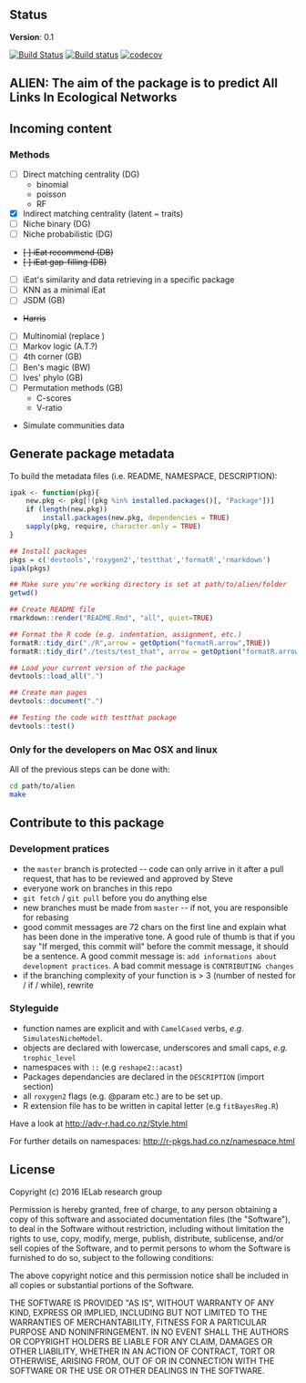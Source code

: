 Status
------

**Version**: 0.1

[![Build Status](https://travis-ci.org/TheoreticalEcosystemEcology/alien.svg?branch=master)](https://travis-ci.org/TheoreticalEcosystemEcology/alien)
[![Build status](https://ci.appveyor.com/api/projects/status/al10lmlky7se4wa6/branch/master?svg=true)](https://ci.appveyor.com/project/SteveViss/alien/branch/master) [![codecov](https://codecov.io/gh/TheoreticalEcosystemEcology/alien/branch/master/graph/badge.svg)](https://codecov.io/gh/TheoreticalEcosystemEcology/alien)

ALIEN: The aim of the package is to predict All Links In Ecological Networks
----------------------------------------------------------------------------

Incoming content
----------------

### Methods

-  [ ] Direct matching centrality (DG)
    -   binomial
    -   poisson
    -   RF
-  [X] Indirect matching centrality (latent ~ traits)
-  [ ] Niche binary (DG)
-  [ ] Niche probabilistic (DG)
-  ~~[ ] iEat recommend (DB)~~
-  ~~[ ] iEat gap-filling (DB)~~
-  [ ] iEat's similarity and data retrieving in a specific package
-  [ ] KNN as a minimal iEat
-  [ ] JSDM (GB)
-   ~~Harris~~
-  [ ] Multinomial (replace )
-  [ ] Markov logic (A.T.?)
-  [ ] 4th corner (GB)
-  [ ] Ben's magic (BW)
-  [ ] Ives' phylo (GB)
-  [ ] Permutation methods (GB)
    -   C-scores
    -   V-ratio
- Simulate communities data



Generate package metadata
-------------------------


To build the metadata files (i.e. README, NAMESPACE, DESCRIPTION):

``` r
ipak <- function(pkg){
    new.pkg <- pkg[!(pkg %in% installed.packages()[, "Package"])]
    if (length(new.pkg))
        install.packages(new.pkg, dependencies = TRUE)
    sapply(pkg, require, character.only = TRUE)
}

## Install packages
pkgs = c('devtools','roxygen2','testthat','formatR','rmarkdown')
ipak(pkgs)

## Make sure you're working directory is set at path/to/alien/folder
getwd()

## Create README file
rmarkdown::render("README.Rmd", "all", quiet=TRUE)

## Format the R code (e.g. indentation, assignment, etc.)
formatR::tidy_dir("./R",arrow = getOption("formatR.arrow",TRUE))
formatR::tidy_dir("./tests/test_that", arrow = getOption("formatR.arrow",TRUE))

## Load your current version of the package
devtools::load_all(".")

## Create man pages
devtools::document(".")

## Testing the code with testthat package
devtools::test()
```

### Only for the developers on Mac OSX and linux

All of the previous steps can be done with:

``` bash
cd path/to/alien
make
```

Contribute to this package
--------------------------

### Development pratices

-   the `master` branch is protected -- code can only arrive in it after a pull request, that has to be reviewed and approved by Steve
-   everyone work on branches in this repo
-   `git fetch` / `git pull` before you do anything else
-   new branches must be made from `master` -- if not, you are responsible for rebasing
-   good commit messages are 72 chars on the first line and explain what has been done in the imperative tone. A good rule of thumb is that if you say "If merged, this commit will" before the commit message, it should be a sentence. A good commit message is: `add informations about development practices`. A bad commit message is `CONTRIBUTING changes`
-   if the branching complexity of your function is &gt; 3 (number of nested for / if / while), rewrite

### Styleguide

-   function names are explicit and with `CamelCased` verbs, *e.g.* `SimulatesNicheModel`.
-   objects are declared with lowercase, underscores and small caps, *e.g.* `trophic_level`
-   namespaces with `::` (e.g `reshape2::acast`)
-   Packages dependancies are declared in the `DESCRIPTION` (import section)
-   all `roxygen2` flags (e.g. @param etc.) are to be set up.
-   R extension file has to be written in capital letter (e.g `fitBayesReg.R`)

Have a look at <http://adv-r.had.co.nz/Style.html>

For further details on namespaces: <http://r-pkgs.had.co.nz/namespace.html>

License
-------

Copyright (c) 2016 IELab research group

Permission is hereby granted, free of charge, to any person obtaining a copy of this software and associated documentation files (the "Software"), to deal in the Software without restriction, including without limitation the rights to use, copy, modify, merge, publish, distribute, sublicense, and/or sell copies of the Software, and to permit persons to whom the Software is furnished to do so, subject to the following conditions:

The above copyright notice and this permission notice shall be included in all copies or substantial portions of the Software.

THE SOFTWARE IS PROVIDED "AS IS", WITHOUT WARRANTY OF ANY KIND, EXPRESS OR IMPLIED, INCLUDING BUT NOT LIMITED TO THE WARRANTIES OF MERCHANTABILITY, FITNESS FOR A PARTICULAR PURPOSE AND NONINFRINGEMENT. IN NO EVENT SHALL THE AUTHORS OR COPYRIGHT HOLDERS BE LIABLE FOR ANY CLAIM, DAMAGES OR OTHER LIABILITY, WHETHER IN AN ACTION OF CONTRACT, TORT OR OTHERWISE, ARISING FROM, OUT OF OR IN CONNECTION WITH THE SOFTWARE OR THE USE OR OTHER DEALINGS IN THE SOFTWARE.
